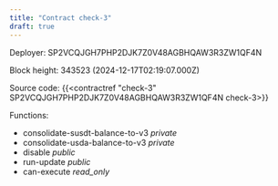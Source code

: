 ```yaml
---
title: "Contract check-3"
draft: true
---
```

Deployer: SP2VCQJGH7PHP2DJK7Z0V48AGBHQAW3R3ZW1QF4N


 



Block height: 343523 (2024-12-17T02:19:07.000Z)

Source code: {{<contractref "check-3" SP2VCQJGH7PHP2DJK7Z0V48AGBHQAW3R3ZW1QF4N check-3>}}

Functions:

* consolidate-susdt-balance-to-v3 _private_
* consolidate-usda-balance-to-v3 _private_
* disable _public_
* run-update _public_
* can-execute _read_only_
